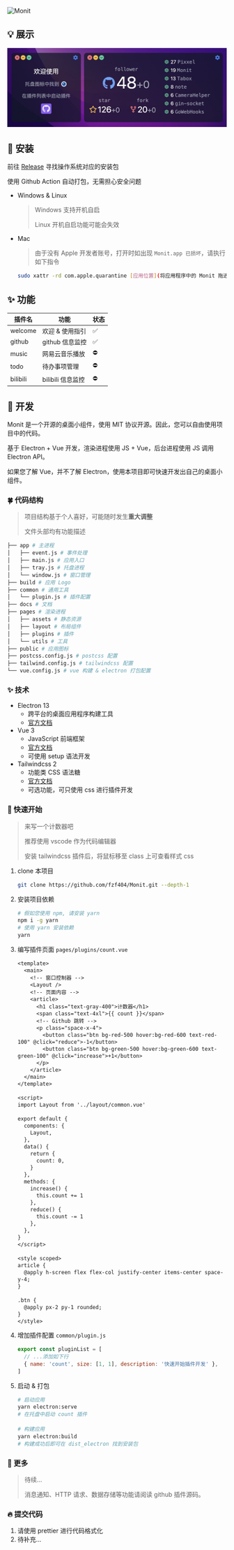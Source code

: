 ![Monit](https://socialify.git.ci/fzf404/monit/image?description=1&language=1&logo=https%3A%2F%2Fraw.githubusercontent.com%2Ffzf404%2FMonit%2Fmain%2Fbuild%2Ficon.png&name=1&owner=1&stargazers=1&theme=Dark)

## 💡 展示

![show](show.jpeg)

## 🎁 安装

前往 [Release](https://github.com/fzf404/Monit/releases) 寻找操作系统对应的安装包

使用 Github Action 自动打包，无需担心安全问题

- Windows & Linux

  > Windows 支持开机自启
  >
  > Linux 开机自启功能可能会失效

- Mac

  > 由于没有 Apple 开发者账号，打开时如出现 `Monit.app 已损坏`，请执行如下指令

  ```bash
  sudo xattr -rd com.apple.quarantine [应用位置](将应用程序中的 Monit 拖进来)
  ```

## ✨ 功能

| 插件名   | 功能              | 状态 |
| -------- | ----------------- | ---- |
| welcome  | 欢迎 & 使用指引   | ✅   |
| github   | github 信息监控   | ✅   |
| music    | 网易云音乐播放    | ⛔️  |
| todo     | 待办事项管理      | ⛔️  |
| bilibili | bilibili 信息监控 | ⛔️  |

## 📝 开发

Monit 是一个开源的桌面小组件，使用 MIT 协议开源。因此，您可以自由使用项目中的代码。

基于 Electron + Vue 开发，渲染进程使用 JS + Vue，后台进程使用 JS 调用 Electron API。

如果您了解 Vue，并不了解 Electron，使用本项目即可快速开发出自己的桌面小组件。

### 🍀 代码结构

> 项目结构基于个人喜好，可能随时发生**重大调整**
>
> 文件头部均有功能描述

```bash
├── app # 主进程
│   ├── event.js # 事件处理
│   ├── main.js # 应用入口
│   ├── tray.js # 托盘进程
│   └── window.js # 窗口管理
├── build # 应用 Logo
├── common # 通用工具
│   └── plugin.js # 插件配置
├── docs # 文档
├── pages # 渲染进程
│   ├── assets # 静态资源
│   ├── layout # 布局组件
│   ├── plugins # 插件
│   └── utils # 工具
├── public # 应用图标
├── postcss.config.js # postcss 配置
├── tailwind.config.js # tailwindcss 配置
└── vue.config.js # vue 构建 & electron 打包配置
```

### ✨ 技术

- Electron 13
  - 跨平台的桌面应用程序构建工具
  - [官方文档](https://www.electronjs.org/zh/docs/latest)
- Vue 3
  - JavaScript 前端框架
  - [官方文档](https://v3.cn.vuejs.org/guide/introduction.html)
  - 可使用 setup 语法开发
- Tailwindcss 2
  - 功能类 CSS 语法糖
  - [官方文档](https://www.tailwindcss.cn/docs)
  - 可选功能，可只使用 css 进行插件开发

### 🚀 快速开始

> 来写一个计数器吧
>
> 推荐使用 vscode 作为代码编辑器
>
> 安装 tailwindcss 插件后，将鼠标移至 class 上可查看样式 css

1. clone 本项目
   ```bash
   git clone https://github.com/fzf404/Monit.git --depth-1
   ```
2. 安装项目依赖
   ```bash
   # 假如您使用 npm, 请安装 yarn
   npm i -g yarn
   # 使用 yarn 安装依赖
   yarn
   ```
3. 编写插件页面 `pages/plugins/count.vue`

   ```vue
   <template>
     <main>
       <!-- 窗口控制器 -->
       <Layout />
       <!-- 页面内容 -->
       <article>
         <h1 class="text-gray-400">计数器</h1>
         <span class="text-4xl">{{ count }}</span>
         <!-- Github 跳转 -->
         <p class="space-x-4">
           <button class="btn bg-red-500 hover:bg-red-600 text-red-100" @click="reduce">-1</button>
           <button class="btn bg-green-500 hover:bg-green-600 text-green-100" @click="increase">+1</button>
         </p>
       </article>
     </main>
   </template>

   <script>
   import Layout from '../layout/common.vue'

   export default {
     components: {
       Layout,
     },
     data() {
       return {
         count: 0,
       }
     },
     methods: {
       increase() {
         this.count += 1
       },
       reduce() {
         this.count -= 1
       },
     },
   }
   </script>

   <style scoped>
   article {
     @apply h-screen flex flex-col justify-center items-center space-y-4;
   }

   .btn {
     @apply px-2 py-1 rounded;
   }
   </style>
   ```

4. 增加插件配置 `common/plugin.js`

   ```js
   export const pluginList = [
     // ...添加如下行
     { name: 'count', size: [1, 1], description: '快速开始插件开发' },
   ]
   ```

5. 启动 & 打包

   ```bash
   # 启动应用
   yarn electron:serve
   # 在托盘中启动 count 插件

   # 构建应用
   yarn electron:build
   # 构建成功后即可在 dist_electron 找到安装包
   ```

### 🍻 更多

> 待续...
>
> 消息通知、HTTP 请求、数据存储等功能请阅读 github 插件源码。

### 🔥 提交代码

1. 请使用 prettier 进行代码格式化
2. 待补充...
